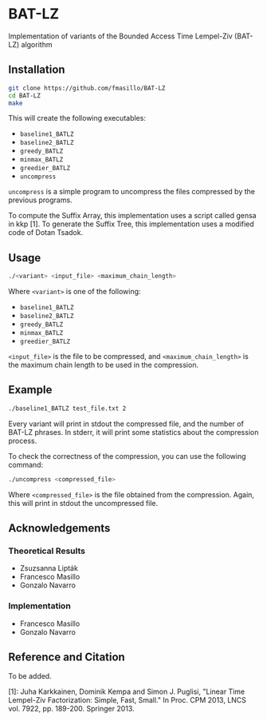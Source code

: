 # BAT-LZ
Implementation of variants of the Bounded Access Time Lempel-Ziv (BAT-LZ) algorithm


## Installation

```bash
git clone https://github.com/fmasillo/BAT-LZ
cd BAT-LZ
make
```

This will create the following executables:
- `baseline1_BATLZ`
- `baseline2_BATLZ`
- `greedy_BATLZ`
- `minmax_BATLZ`
- `greedier_BATLZ`
- `uncompress`

`uncompress` is a simple program to uncompress the files compressed by the previous programs.

To compute the Suffix Array, this implementation uses a script called gensa in kkp [1].
To generate the Suffix Tree, this implementation uses a modified code of Dotan Tsadok.

## Usage

```bash
./<variant> <input_file> <maximum_chain_length>
```

Where `<variant>` is one of the following:
- `baseline1_BATLZ`
- `baseline2_BATLZ`
- `greedy_BATLZ`
- `minmax_BATLZ`
- `greedier_BATLZ`

`<input_file>` is the file to be compressed, and `<maximum_chain_length>` is the maximum chain length to be used in the compression.

## Example

```bash
./baseline1_BATLZ test_file.txt 2
```

Every variant will print in stdout the compressed file, and the number of BAT-LZ phrases. In stderr, it will print some statistics about the compression process.

To check the correctness of the compression, you can use the following command:

```bash
./uncompress <compressed_file>
```

Where `<compressed_file>` is the file obtained from the compression. Again, this will print in stdout the uncompressed file.


## Acknowledgements

### Theoretical Results
- Zsuzsanna Lipták
- Francesco Masillo
- Gonzalo Navarro

### Implementation
- Francesco Masillo
- Gonzalo Navarro


## Reference and Citation
To be added.



[1]: Juha Karkkainen, Dominik Kempa and Simon J. Puglisi, "Linear Time Lempel-Ziv Factorization: Simple, Fast, Small." In Proc. CPM 2013, LNCS vol. 7922, pp. 189-200. Springer 2013.
